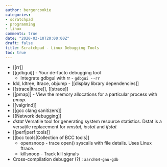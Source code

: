 ```yaml
---
author: bergercookie
categories:
- scratchpad
- programming
- linux
comments: true
date: "2020-03-10T20:00:00Z"
draft: false
title: Scratchpad - Linux Debugging Tools
toc: true
---
```


* [[rr]]
* [[gdbgui]] - Your de-facto debugging tool
    * Integrate gdbgui with rr - `gdbgui --rr`
* ldd, ldtree, ltrace, objump - [[display library dependencies]]
* [[strace|ltrace]], [[strace]]
* [[pmap]] - View the memory allocations for a particular process with *pmap*.
* [[valgrind]]
* [[gcc clang sanitizers]]
* [[Network debugging]]
* *dstat*
    Versatile tool for generating system resource statistics. Dstat is a
    versatile replacement for *vmstat*, *iostat* and *ifstat*
* [[perf|perf tools]]
* [[bcc tools|Collection of BCC tools]]
    * opensnoop - trace open() syscalls with file details. Uses Linux ftrace.
    * killsnoop - Track kill signals
* Cross-compilation debugger (?) : `aarch64-gnu-gdb`
